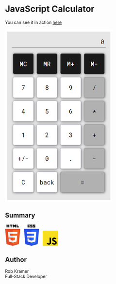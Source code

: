 # JavaScript Calculator

You can see it in action [here](https://robkramer.dev/JS_calculator/)

<img src="./readme-images/screenshot.PNG">

## Summary


<img src="./readme-images/html-5.svg" width="50">&nbsp;&nbsp;
<img src="./readme-images/css-3.svg" width="50">&nbsp;&nbsp;
<img src="./readme-images/javascript.svg" width="50">&nbsp;&nbsp;

## Author
Rob Kramer</br>
Full-Stack Developer